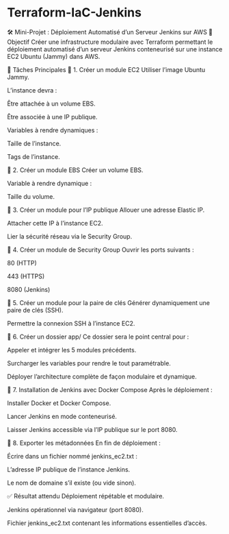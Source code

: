 # Terraform-IaC-Jenkins

🛠️ Mini-Projet : Déploiement Automatisé d’un Serveur Jenkins sur AWS
🎯 Objectif
Créer une infrastructure modulaire avec Terraform permettant le déploiement automatisé d’un serveur Jenkins conteneurisé sur une instance EC2 Ubuntu (Jammy) dans AWS.

📌 Tâches Principales
🔹 1. Créer un module EC2
Utiliser l’image Ubuntu Jammy.

L’instance devra :

Être attachée à un volume EBS.

Être associée à une IP publique.

Variables à rendre dynamiques :

Taille de l’instance.

Tags de l’instance.

🔹 2. Créer un module EBS
Créer un volume EBS.

Variable à rendre dynamique :

Taille du volume.

🔹 3. Créer un module pour l’IP publique
Allouer une adresse Elastic IP.

Attacher cette IP à l’instance EC2.

Lier la sécurité réseau via le Security Group.

🔹 4. Créer un module de Security Group
Ouvrir les ports suivants :

80 (HTTP)

443 (HTTPS)

8080 (Jenkins)

🔹 5. Créer un module pour la paire de clés
Générer dynamiquement une paire de clés (SSH).

Permettre la connexion SSH à l’instance EC2.

🔹 6. Créer un dossier app/
Ce dossier sera le point central pour :

Appeler et intégrer les 5 modules précédents.

Surcharger les variables pour rendre le tout paramétrable.

Déployer l’architecture complète de façon modulaire et dynamique.

🔹 7. Installation de Jenkins avec Docker Compose
Après le déploiement :

Installer Docker et Docker Compose.

Lancer Jenkins en mode conteneurisé.

Laisser Jenkins accessible via l’IP publique sur le port 8080.

🔹 8. Exporter les métadonnées
En fin de déploiement :

Écrire dans un fichier nommé jenkins_ec2.txt :

L’adresse IP publique de l’instance Jenkins.

Le nom de domaine s’il existe (ou vide sinon).

✅ Résultat attendu
Déploiement répétable et modulaire.

Jenkins opérationnel via navigateur (port 8080).

Fichier jenkins_ec2.txt contenant les informations essentielles d’accès.
